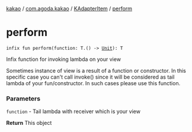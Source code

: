[kakao](../../index.md) / [com.agoda.kakao](../index.md) / [KAdapterItem](index.md) / [perform](.)

# perform

`infix fun perform(function: T.() -> `[`Unit`](https://kotlinlang.org/api/latest/jvm/stdlib/kotlin/-unit/index.html)`): T`

Infix function for invoking lambda on your view

Sometimes instance of view is a result of a function or constructor.
In this specific case you can't call invoke() since it will be considered as
tail lambda of your fun/constructor. In such cases please use this function.

### Parameters

`function` - Tail lambda with receiver which is your view

**Return**
This object

